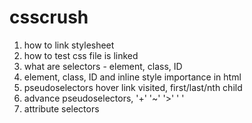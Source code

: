 # csscrush

1. how to link stylesheet
2. how to test css file is linked
3. what are selectors - element, class, ID
4. element, class, ID and inline style importance in html
5. pseudoselectors hover link visited, first/last/nth child
6. advance pseudoselectors, '+' '~' '>' ' '
7. attribute selectors
